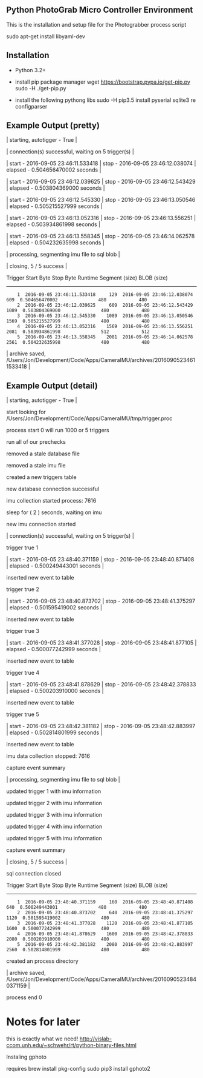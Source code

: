 ## Python PhotoGrab Micro Controller Environment

This is the installation and setup file for the Photograbber process script

sudo apt-get install libyaml-dev

## Installation
- Python 3.2+
- install pip package manager
    wget https://bootstrap.pypa.io/get-pip.py
    sudo -H ./get-pip.py
    
- install the following pythong libs
    sudo -H pip3.5 install pyserial sqlite3 re configparser

## Example Output (pretty)
| starting, autotigger - True |

| connection(s) successful, waiting on 5 trigger(s) |

| start - 2016-09-05 23:46:11.533418 | stop - 2016-09-05 23:46:12.038074 | elapsed - 0.504656470002 seconds |

| start - 2016-09-05 23:46:12.039625 | stop - 2016-09-05 23:46:12.543429 | elapsed - 0.503804369000 seconds |

| start - 2016-09-05 23:46:12.545330 | stop - 2016-09-05 23:46:13.050546 | elapsed - 0.505215527999 seconds |

| start - 2016-09-05 23:46:13.052316 | stop - 2016-09-05 23:46:13.556251 | elapsed - 0.503934861998 seconds |

| start - 2016-09-05 23:46:13.558345 | stop - 2016-09-05 23:46:14.062578 | elapsed - 0.504232635998 seconds |

| processing, segmenting imu file to sql blob |

| closing,  5 / 5 success |

  Trigger  Start                         Byte  Stop                          Byte         Runtime    Segment (size)    BLOB (size)
---------  --------------------------  ------  --------------------------  ------  --------------  ----------------  -------------
        1  2016-09-05 23:46:11.533418     129  2016-09-05 23:46:12.038074     609  0.504656470002               480            480
        2  2016-09-05 23:46:12.039625     609  2016-09-05 23:46:12.543429    1089  0.503804369000               480            480
        3  2016-09-05 23:46:12.545330    1089  2016-09-05 23:46:13.050546    1569  0.505215527999               480            480
        4  2016-09-05 23:46:13.052316    1569  2016-09-05 23:46:13.556251    2081  0.503934861998               512            512
        5  2016-09-05 23:46:13.558345    2081  2016-09-05 23:46:14.062578    2561  0.504232635998               480            480

| archive saved,  /Users/Jon/Development/Code/Apps/CameraIMU/archives/20160905234611533418 |    

## Example Output (detail)
| starting, autotigger - True |

start looking for  /Users/Jon/Development/Code/Apps/CameraIMU/tmp/trigger.proc

process start  0  will run  1000  or  5  triggers

 run all of our prechecks 
 
 removed a stale database file 
 
 removed a stale imu file 
 
 created a new triggers table 
 
 new database connection successful 
 
 imu collection started process:  7616
 
 sleep for ( 2 ) seconds, waiting on imu 
 
 new imu connection started 
 
| connection(s) successful, waiting on 5 trigger(s) |

 trigger true  1
 
| start - 2016-09-05 23:48:40.371159 | stop - 2016-09-05 23:48:40.871408 | elapsed - 0.500249443001 seconds |

 inserted new event to table 
 
 trigger true  2
 
| start - 2016-09-05 23:48:40.873702 | stop - 2016-09-05 23:48:41.375297 | elapsed - 0.501595419002 seconds |

 inserted new event to table 
 
 trigger true  3
 
| start - 2016-09-05 23:48:41.377028 | stop - 2016-09-05 23:48:41.877105 | elapsed - 0.500077242999 seconds |

 inserted new event to table 
 
 trigger true  4
 
| start - 2016-09-05 23:48:41.878629 | stop - 2016-09-05 23:48:42.378833 | elapsed - 0.500203910000 seconds |

 inserted new event to table 
 
 trigger true  5
 
| start - 2016-09-05 23:48:42.381182 | stop - 2016-09-05 23:48:42.883997 | elapsed - 0.502814801999 seconds |

 inserted new event to table 
 
 imu data collection stopped:  7616
 
 capture event summary 
 
| processing, segmenting imu file to sql blob |

 updated trigger 1 with imu information 
 
 updated trigger 2 with imu information 
 
 updated trigger 3 with imu information 
 
 updated trigger 4 with imu information 
 
 updated trigger 5 with imu information 
 
 capture event summary 
 
| closing,  5 / 5 success |

 sql connection closed 
 
  Trigger  Start                         Byte  Stop                          Byte         Runtime    Segment (size)    BLOB (size)
---------  --------------------------  ------  --------------------------  ------  --------------  ----------------  -------------
        1  2016-09-05 23:48:40.371159     160  2016-09-05 23:48:40.871408     640  0.500249443001               480            480
        2  2016-09-05 23:48:40.873702     640  2016-09-05 23:48:41.375297    1120  0.501595419002               480            480
        3  2016-09-05 23:48:41.377028    1120  2016-09-05 23:48:41.877105    1600  0.500077242999               480            480
        4  2016-09-05 23:48:41.878629    1600  2016-09-05 23:48:42.378833    2080  0.500203910000               480            480
        5  2016-09-05 23:48:42.381182    2080  2016-09-05 23:48:42.883997    2560  0.502814801999               480            480
 
 created an process directory 
 
| archive saved,  /Users/Jon/Development/Code/Apps/CameraIMU/archives/20160905234840371159 |

 process end  0    
    
# Notes for later
this is exactly what we need!
http://vislab-ccom.unh.edu/~schwehr/rt/python-binary-files.html

Instaling gphoto

requires brew install pkg-config
sudo pip3 install gphoto2
